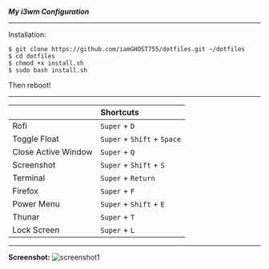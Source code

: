***My i3wm Configuration***

---
Installation:
```
$ git clone https://github.com/iamGHOST755/dotfiles.git ~/dotfiles
$ cd dotfiles
$ chmod +x install.sh
$ sudo bash install.sh
```
Then reboot!

---
| | Shortcuts |
| :----- | :------ |
| Rofi | `Super` + `D` |
| Toggle Float | `Super` + `Shift` + `Space` |
| Close Active Window | `Super` + `Q` |
| Screenshot | `Super` + `Shift` + `S` |
| Terminal | `Super` + `Return` |
| Firefox | `Super` + `F` |
| Power Menu | `Super` + `Shift` + `E` |
| Thunar | `Super` + `T` |
| Lock Screen | `Super` + `L` |

---
**Screenshot:**
![screenshot1](https://github.com/iamGHOST755/dotfiles/blob/main/screenshot-1.jpg)
